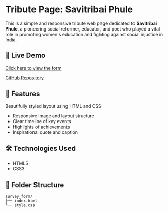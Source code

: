 # Tribute Page: Savitribai Phule
This is a simple and responsive tribute web page dedicated to **Savitribai Phule**, a pioneering social reformer, educator, and poet who played a vital role in promoting women's education and fighting against social injustice in India.

## 🔗 Live Demo
[Click here to view the form](https://likhita-nanda.github.io/tribute_page/) 


[GitHub Repository](https://likhita-nanda.github.io/Likhita-nanda/)

## 📝 Features
Beautifully styled layout using HTML and CSS
- Responsive image and layout structure
- Clear timeline of key events
- Highlights of achievements
- Inspirational quote and caption

## 🛠️ Technologies Used

- HTML5
- CSS3 
  
## 📁 Folder Structure
```
survey_form/  
├── index.html  
└── style.css
```

